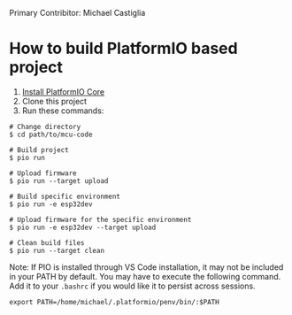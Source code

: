 Primary Contribitor: Michael Castiglia

How to build PlatformIO based project
=====================================

1. [Install PlatformIO Core](https://docs.platformio.org/page/core.html)
2. Clone this project
3. Run these commands:

```shell
# Change directory
$ cd path/to/mcu-code

# Build project
$ pio run

# Upload firmware
$ pio run --target upload

# Build specific environment
$ pio run -e esp32dev

# Upload firmware for the specific environment
$ pio run -e esp32dev --target upload

# Clean build files
$ pio run --target clean
```

Note: If PIO is installed through VS Code installation, it may not be included in your PATH by default. You may have to execute the following command. Add it to your `.bashrc` if you would like it to persist across sessions.
```shell
export PATH=/home/michael/.platformio/penv/bin/:$PATH
```

